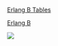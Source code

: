 [Erlang B Tables](http://onlinelibrary.wiley.com/doi/10.1002/0470862696.app5/pdf)

[Erlang B](http://www.wirelesscommunication.nl/reference/chaptr04/erlang/erlangb.htm)

![](http://slideplayer.com/slide/5232938/16/images/27/Erlang+B+Chart+Z.+Ghassemlooy.jpg)
